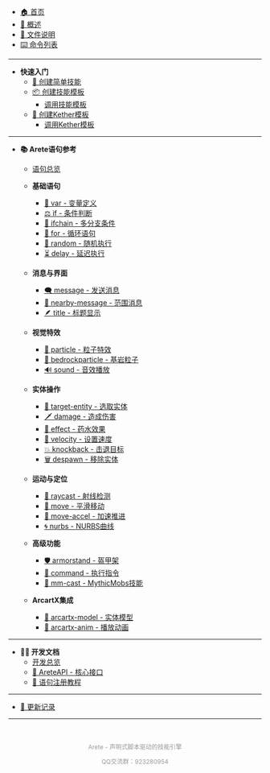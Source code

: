 <!-- 侧边栏导航 -->

* [🏠 首页](/)
* [📖 概述](概述.md)
* [📁 文件说明](文件说明.md)
* [⌨️ 命令列表](命令列表.md)

---

* **快速入门**
  * [🎯 创建简单技能](如何创建一个简单的技能.md)
  * [📦 创建技能模板](如何创建一个简单的技能模板/index.md)
    * [调用技能模板](如何创建一个简单的技能模板/如何在技能配置中调用该模板.md)
  * [🔧 创建Kether模板](如何创建一个简单的Kether模板/index.md)
    * [调用Kether模板](如何创建一个简单的Kether模板/如何在技能配置中调用Kether模板.md)

---

* **📚 Arete语句参考**
  * [语句总览](「Arete语句（Statement）」/index.md)
  
  * **基础语句**
    * [🧰 var - 变量定义](「Arete语句（Statement）」/var—定义_覆盖上下文变量.md)
    * [⚖️ if - 条件判断](「Arete语句（Statement）」/⚖️if—条件判断语句.md)
    * [🧠 ifchain - 多分支条件](「Arete语句（Statement）」/ifchain—多分支条件执行_case…else链.md)
    * [🔁 for - 循环语句](「Arete语句（Statement）」/for—计次数_区间循环_临时变量.md)
    * [🎲 random - 随机执行](「Arete语句（Statement）」/random—按权重随机执行一个子块.md)
    * [⏳ delay - 延迟执行](「Arete语句（Statement）」/⏳delay—延迟执行后续语句.md)
  
  * **消息与界面**
    * [🗨️ message - 发送消息](「Arete语句（Statement）」/️message—发送消息语句.md)
    * [📢 nearby-message - 范围消息](「Arete语句（Statement）」/nearby-message—向附近玩家发送消息.md)
    * [🪶 title - 标题显示](「Arete语句（Statement）」/title—显示标题与副标题.md)
  
  * **视觉特效**
    * [🌌 particle - 粒子特效](「Arete语句（Statement）」/particle—粒子特效语句.md)
    * [🌈 bedrockparticle - 基岩粒子](「Arete语句（Statement）」/bedrockparticle—播放基岩粒子特效.md)
    * [🔊 sound - 音效播放](「Arete语句（Statement）」/sound—播放音效.md)
  
  * **实体操作**
    * [🎯 target-entity - 选取实体](「Arete语句（Statement）」/target-entity—范围选取实体_写入上下文变量.md)
    * [🗡️ damage - 造成伤害](「Arete语句（Statement）」/️damage—造成伤害.md)
    * [🧪 effect - 药水效果](「Arete语句（Statement）」/effect—施加药水效果.md)
    * [💨 velocity - 设置速度](「Arete语句（Statement）」/velocity—设置实体速度_冲刺击退.md)
    * [💥 knockback - 击退目标](「Arete语句（Statement）」/knockback—按方向击退目标_震退敌人.md)
    * [🗑 despawn - 移除实体](「Arete语句（Statement）」/despawn—移除实体_清理载体.md)
  
  * **运动与定位**
    * [🎯 raycast - 射线检测](「Arete语句（Statement）」/raycast—获取视线命中点_命中实体指针.md)
    * [🧭 move - 平滑移动](「Arete语句（Statement）」/move—平滑移动实体_插值位移（含缓动）.md)
    * [🚀 move-accel - 加速推进](「Arete语句（Statement）」/move-accel—加速度推进_追踪位移（限速可控）.md)
    * [🌀 nurbs - NURBS曲线](「Arete语句（Statement）」/nurbs—三维曲线采样语句（NURBS曲线生成）.md)
  
  * **高级功能**
    * [🛡️ armorstand - 盔甲架](「Arete语句（Statement）」/️armorstand—生成与驱动隐形盔甲架（可穿物、可运动）.md)
    * [🧾 command - 执行指令](「Arete语句（Statement）」/command—控制台执行指令_支持占位符.md)
    * [🐉 mm-cast - MythicMobs技能](「Arete语句（Statement）」/mm-cast—调用MythicMobs技能_触发外部连锁.md)
  
  * **ArcartX集成**
    * [🦋 arcartx-model - 实体模型](「Arete语句（Statement）」/arcartx-model—设置ArcartX实体模型.md)
    * [🐺 arcartx-anim - 播放动画](「Arete语句（Statement）」/arcartx-anim—播放ArcartX动画.md)

---

* **👨‍💻 开发文档**
  * [开发总览](附属开发以及对应API/index.md)
  * [🧩 AreteAPI - 核心接口](附属开发以及对应API/AreteAPI—技能系统核心接口文档.md)
  * [🧩 语句注册教程](附属开发以及对应API/Arete语句注册教程（StatementRegistryGuide）.md)

---

* [📝 更新记录](更新记录.md)

---

<div style="text-align: center; padding: 20px 0; color: #999; font-size: 12px;">
  <p>Arete - 声明式脚本驱动的技能引擎</p>
  <p>QQ交流群：923280954</p>
</div>

